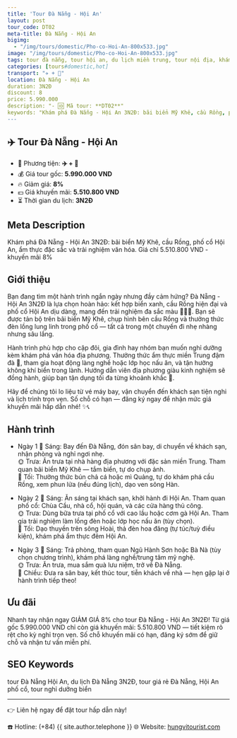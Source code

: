 ```yaml
---
title: 'Tour Đà Nẵng - Hội An'
layout: post
tour_code: DT02
meta-title: Đà Nẵng - Hội An
bigimg:
  - "/img/tours/domestic/Pho-co-Hoi-An-800x533.jpg"
image: "/img/tours/domestic/Pho-co-Hoi-An-800x533.jpg"
tags: tour đà nẵng, tour hội an, du lịch miền trung, tour nội địa, khám phá việt nam
categories: [tours#domestic,hot]
transport: "✈️ + 🚌"
location: Đà Nẵng - Hội An
duration: 3N2Đ
discount: 8
price: 5.990.000
description: "- 🆔 Mã tour: **DT02**"
keywords: "Khám phá Đà Nẵng - Hội An 3N2Đ: bãi biển Mỹ Khê, cầu Rồng, phố cổ Hội An, ẩm thực đặc sắc và trải nghiệm văn hóa. Giá chỉ 5.510.800 VND - khuyến mãi 8%"
---
```


## ✈️ Tour Đà Nẵng - Hội An



- 🚗 Phương tiện: **✈️ + 🚌**
- 💰 Giá tour gốc: **5.990.000 VND**
- 🔥 Giảm giá: **8%**
- 💵 Giá khuyến mãi: **5.510.800 VND**
- ⏳ Thời gian du lịch: **3N2Đ**

## Meta Description
Khám phá Đà Nẵng - Hội An 3N2Đ: bãi biển Mỹ Khê, cầu Rồng, phố cổ Hội An, ẩm thực đặc sắc và trải nghiệm văn hóa. Giá chỉ 5.510.800 VND - khuyến mãi 8%

## Giới thiệu
Bạn đang tìm một hành trình ngắn ngày nhưng đầy cảm hứng? Đà Nẵng - Hội An 3N2Đ là lựa chọn hoàn hảo: kết hợp biển xanh, cầu Rồng hiện đại và phố cổ Hội An dịu dàng, mang đến trải nghiệm đa sắc màu 🌊🌉🏮. Bạn sẽ được tản bộ trên bãi biển Mỹ Khê, chụp hình bên cầu Rồng và thưởng thức đèn lồng lung linh trong phố cổ — tất cả trong một chuyến đi nhẹ nhàng nhưng sâu lắng.

Hành trình phù hợp cho cặp đôi, gia đình hay nhóm bạn muốn nghỉ dưỡng kèm khám phá văn hóa địa phương. Thưởng thức ẩm thực miền Trung đậm đà 🍜, tham gia hoạt động làng nghề hoặc lớp học nấu ăn, và tận hưởng không khí biển trong lành. Hướng dẫn viên địa phương giàu kinh nghiệm sẽ đồng hành, giúp bạn tận dụng tối đa từng khoảnh khắc 📸.

Hãy để chúng tôi lo liệu từ vé máy bay, vận chuyển đến khách sạn tiện nghi và lịch trình trọn vẹn. Số chỗ có hạn — đăng ký ngay để nhận mức giá khuyến mãi hấp dẫn nhé! ✨📞

## Hành trình
- Ngày 1
  🌅 Sáng: Bay đến Đà Nẵng, đón sân bay, di chuyển về khách sạn, nhận phòng và nghỉ ngơi nhẹ.  
  🌞 Trưa: Ăn trưa tại nhà hàng địa phương với đặc sản miền Trung. Tham quan bãi biển Mỹ Khê — tắm biển, tự do chụp ảnh.  
  🌙 Tối: Thưởng thức bún chả cá hoặc mì Quảng, tự do khám phá cầu Rồng, xem phun lửa (nếu đúng lịch), dạo ven sông Hàn.

- Ngày 2
  🌅 Sáng: Ăn sáng tại khách sạn, khởi hành đi Hội An. Tham quan phố cổ: Chùa Cầu, nhà cổ, hội quán, và các cửa hàng thủ công.  
  🌞 Trưa: Dùng bữa trưa tại phố cổ với cao lầu hoặc cơm gà Hội An. Tham gia trải nghiệm làm lồng đèn hoặc lớp học nấu ăn (tùy chọn).  
  🌙 Tối: Dạo thuyền trên sông Hoài, thả đèn hoa đăng (tự túc/tuỳ điều kiện), khám phá ẩm thực đêm Hội An.

- Ngày 3
  🌅 Sáng: Trả phòng, tham quan Ngũ Hành Sơn hoặc Bà Nà (tùy chọn chương trình), khám phá làng nghề/trung tâm mỹ nghệ.  
  🌞 Trưa: Ăn trưa, mua sắm quà lưu niệm, trở về Đà Nẵng.  
  🌙 Chiều: Đưa ra sân bay, kết thúc tour, tiễn khách về nhà — hẹn gặp lại ở hành trình tiếp theo!

## Ưu đãi
Nhanh tay nhận ngay GIẢM GIÁ 8% cho tour Đà Nẵng - Hội An 3N2Đ! Từ giá gốc 5.990.000 VND chỉ còn giá khuyến mãi: 5.510.800 VND — tiết kiệm rõ rệt cho kỳ nghỉ trọn vẹn. Số chỗ khuyến mãi có hạn, đăng ký sớm để giữ chỗ và nhận tư vấn miễn phí.

## SEO Keywords
tour Đà Nẵng Hội An, du lịch Đà Nẵng 3N2Đ, tour giá rẻ Đà Nẵng, Hội An phố cổ, tour nghỉ dưỡng biển

---

👉 Liên hệ ngay để đặt tour hấp dẫn này!

☎️ Hotline: (+84) {{ site.author.telephone }}
🌐 Website: [hungvitourist.com](https://hungvitourist.com)

